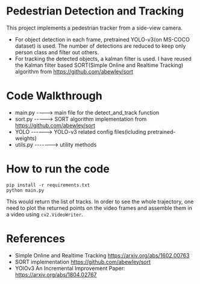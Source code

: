 # Pedestrian Detection and Tracking
This project implements a pedestrian tracker from a side-view camera.

- For object detection in each frame, pretrained YOLO-v3(on MS-COCO dataset) is used. The number of detections are reduced to keep only person class and filter out others.
- For tracking the detected objects, a kalman filter is used. I have reused the Kalman filter based SORT(Simple Online and Realtime Tracking) algorithm from https://github.com/abewley/sort

# Code Walkthrough
- main.py  ----> main file for the detect_and_track function
- sort.py   -----> SORT algorithm implementation from https://github.com/abewley/sort
- YOLO   ------> YOLO-v3 related config files(icluding pretrained-weights)
- utils.py  -------> utility methods 


# How to run the code
```
pip install -r requirements.txt
python main.py
```

This would return the list of tracks. In order to see the whole trajectory, one need to plot the returned points on the video frames and assemble them in a video using `cv2.VideoWriter`.

# References
- Simple Online and Realtime Tracking https://arxiv.org/abs/1602.00763
- SORT implementation https://github.com/abewley/sort
- YOlOv3 An Incremental Improvement Paper: https://arxiv.org/abs/1804.02767


